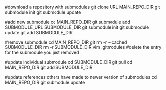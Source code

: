 #download a repository with submodules
git clone URL MAIN_REPO_DIR
git submodule init
git submodule update

#add new submodule
cd MAIN_REPO_DIR
git submodule add SUBMODULE_URL SUBMODULE_DIR
git submodule init
git submodule update
git add SUBMODULE_DIR

#remove submodule
cd MAIN_REPO_DIR
git rm -r --cached SUBMODULE_DIR
rm -r SUBMODULE_DIR
vim .gitmodules #delete the entry for the submodule you just removed

#update individual submodule
cd SUBMODULE_DIR
git pull
cd MAIN_REPO_DIR
git add SUBMODULE_DIR

#update references others have made to newer version of submodules
cd MAIN_REPO_DIR
git submodule update
